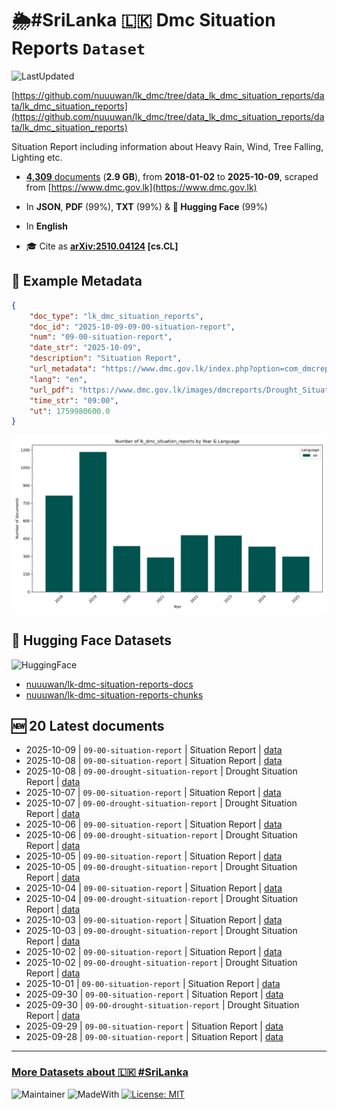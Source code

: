 # 🌦️#SriLanka 🇱🇰 Dmc Situation Reports `Dataset`

![LastUpdated](https://img.shields.io/badge/last_updated-2025--10--10_01:20:45-green)

[https://github.com/nuuuwan/lk_dmc/tree/data_lk_dmc_situation_reports/data/lk_dmc_situation_reports](https://github.com/nuuuwan/lk_dmc/tree/data_lk_dmc_situation_reports/data/lk_dmc_situation_reports)

Situation Report including information about Heavy Rain, Wind, Tree Falling, Lighting etc.

- [**4,309** documents](https://github.com/nuuuwan/lk_dmc/tree/data_lk_dmc_situation_reports/data/lk_dmc_situation_reports) (**2.9 GB**), from **2018-01-02** to **2025-10-09**, scraped from [https://www.dmc.gov.lk](https://www.dmc.gov.lk)

- In **JSON**, **PDF** (99%), **TXT** (99%) & **🤗 Hugging Face** (99%)

- In **English**

- 🎓 Cite as **[arXiv:2510.04124](https://arxiv.org/abs/2510.04124) [cs.CL]**

## 📝 Example Metadata

```json
{
    "doc_type": "lk_dmc_situation_reports",
    "doc_id": "2025-10-09-09-00-situation-report",
    "num": "09-00-situation-report",
    "date_str": "2025-10-09",
    "description": "Situation Report",
    "url_metadata": "https://www.dmc.gov.lk/index.php?option=com_dmcreports&view=reports&Itemid=273&report_type_id=1&lang=en&limitstart=0",
    "lang": "en",
    "url_pdf": "https://www.dmc.gov.lk/images/dmcreports/Drought_Situation_Report_on_2025__1759982283.pdf",
    "time_str": "09:00",
    "ut": 1759980600.0
}
```

![Chart](https://raw.githubusercontent.com/nuuuwan/lk_dmc/refs/heads/data_lk_dmc_situation_reports/data/lk_dmc_situation_reports/docs_by_year_and_lang.png)

## 🤗 Hugging Face Datasets

![HuggingFace](https://img.shields.io/badge/-HuggingFace-FDEE21?style=for-the-badge&logo=HuggingFace)

- [nuuuwan/lk-dmc-situation-reports-docs](https://huggingface.co/datasets/nuuuwan/lk-dmc-situation-reports-docs)
- [nuuuwan/lk-dmc-situation-reports-chunks](https://huggingface.co/datasets/nuuuwan/lk-dmc-situation-reports-chunks)

## 🆕 20 Latest documents

- 2025-10-09 | `09-00-situation-report` | Situation Report | [data](https://github.com/nuuuwan/lk_dmc/tree/data_lk_dmc_situation_reports/data/lk_dmc_situation_reports/2020s/2025/2025-10-09-09-00-situation-report)
- 2025-10-08 | `09-00-situation-report` | Situation Report | [data](https://github.com/nuuuwan/lk_dmc/tree/data_lk_dmc_situation_reports/data/lk_dmc_situation_reports/2020s/2025/2025-10-08-09-00-situation-report)
- 2025-10-08 | `09-00-drought-situation-report` | Drought Situation Report | [data](https://github.com/nuuuwan/lk_dmc/tree/data_lk_dmc_situation_reports/data/lk_dmc_situation_reports/2020s/2025/2025-10-08-09-00-drought-situation-report)
- 2025-10-07 | `09-00-situation-report` | Situation Report | [data](https://github.com/nuuuwan/lk_dmc/tree/data_lk_dmc_situation_reports/data/lk_dmc_situation_reports/2020s/2025/2025-10-07-09-00-situation-report)
- 2025-10-07 | `09-00-drought-situation-report` | Drought Situation Report | [data](https://github.com/nuuuwan/lk_dmc/tree/data_lk_dmc_situation_reports/data/lk_dmc_situation_reports/2020s/2025/2025-10-07-09-00-drought-situation-report)
- 2025-10-06 | `09-00-situation-report` | Situation Report | [data](https://github.com/nuuuwan/lk_dmc/tree/data_lk_dmc_situation_reports/data/lk_dmc_situation_reports/2020s/2025/2025-10-06-09-00-situation-report)
- 2025-10-06 | `09-00-drought-situation-report` | Drought Situation Report | [data](https://github.com/nuuuwan/lk_dmc/tree/data_lk_dmc_situation_reports/data/lk_dmc_situation_reports/2020s/2025/2025-10-06-09-00-drought-situation-report)
- 2025-10-05 | `09-00-situation-report` | Situation Report | [data](https://github.com/nuuuwan/lk_dmc/tree/data_lk_dmc_situation_reports/data/lk_dmc_situation_reports/2020s/2025/2025-10-05-09-00-situation-report)
- 2025-10-05 | `09-00-drought-situation-report` | Drought Situation Report | [data](https://github.com/nuuuwan/lk_dmc/tree/data_lk_dmc_situation_reports/data/lk_dmc_situation_reports/2020s/2025/2025-10-05-09-00-drought-situation-report)
- 2025-10-04 | `09-00-situation-report` | Situation Report | [data](https://github.com/nuuuwan/lk_dmc/tree/data_lk_dmc_situation_reports/data/lk_dmc_situation_reports/2020s/2025/2025-10-04-09-00-situation-report)
- 2025-10-04 | `09-00-drought-situation-report` | Drought Situation Report | [data](https://github.com/nuuuwan/lk_dmc/tree/data_lk_dmc_situation_reports/data/lk_dmc_situation_reports/2020s/2025/2025-10-04-09-00-drought-situation-report)
- 2025-10-03 | `09-00-situation-report` | Situation Report | [data](https://github.com/nuuuwan/lk_dmc/tree/data_lk_dmc_situation_reports/data/lk_dmc_situation_reports/2020s/2025/2025-10-03-09-00-situation-report)
- 2025-10-03 | `09-00-drought-situation-report` | Drought Situation Report | [data](https://github.com/nuuuwan/lk_dmc/tree/data_lk_dmc_situation_reports/data/lk_dmc_situation_reports/2020s/2025/2025-10-03-09-00-drought-situation-report)
- 2025-10-02 | `09-00-situation-report` | Situation Report | [data](https://github.com/nuuuwan/lk_dmc/tree/data_lk_dmc_situation_reports/data/lk_dmc_situation_reports/2020s/2025/2025-10-02-09-00-situation-report)
- 2025-10-02 | `09-00-drought-situation-report` | Drought Situation Report | [data](https://github.com/nuuuwan/lk_dmc/tree/data_lk_dmc_situation_reports/data/lk_dmc_situation_reports/2020s/2025/2025-10-02-09-00-drought-situation-report)
- 2025-10-01 | `09-00-situation-report` | Situation Report | [data](https://github.com/nuuuwan/lk_dmc/tree/data_lk_dmc_situation_reports/data/lk_dmc_situation_reports/2020s/2025/2025-10-01-09-00-situation-report)
- 2025-09-30 | `09-00-situation-report` | Situation Report | [data](https://github.com/nuuuwan/lk_dmc/tree/data_lk_dmc_situation_reports/data/lk_dmc_situation_reports/2020s/2025/2025-09-30-09-00-situation-report)
- 2025-09-30 | `09-00-drought-situation-report` | Drought Situation Report | [data](https://github.com/nuuuwan/lk_dmc/tree/data_lk_dmc_situation_reports/data/lk_dmc_situation_reports/2020s/2025/2025-09-30-09-00-drought-situation-report)
- 2025-09-29 | `09-00-situation-report` | Situation Report | [data](https://github.com/nuuuwan/lk_dmc/tree/data_lk_dmc_situation_reports/data/lk_dmc_situation_reports/2020s/2025/2025-09-29-09-00-situation-report)
- 2025-09-28 | `09-00-situation-report` | Situation Report | [data](https://github.com/nuuuwan/lk_dmc/tree/data_lk_dmc_situation_reports/data/lk_dmc_situation_reports/2020s/2025/2025-09-28-09-00-situation-report)

---

### [More Datasets about 🇱🇰 #SriLanka](https://github.com/nuuuwan/lk_datasets)

![Maintainer](https://img.shields.io/badge/maintainer-nuuuwan-red)
![MadeWith](https://img.shields.io/badge/made_with-python-blue)
[![License: MIT](https://img.shields.io/badge/License-MIT-yellow.svg)](https://opensource.org/licenses/MIT)
